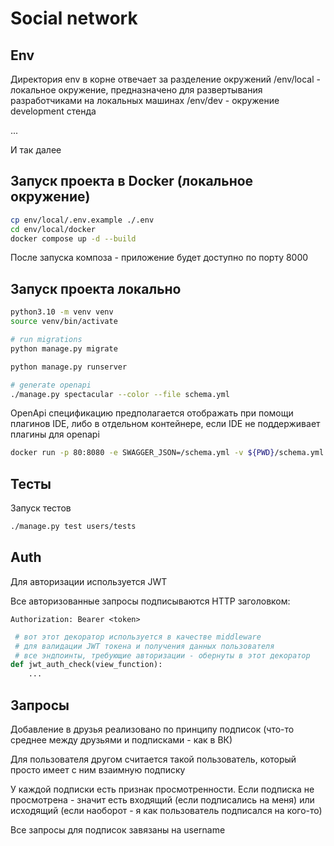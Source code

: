 # Social network

## Env

Директория env в корне отвечает за разделение окружений
/env/local - локальное окружение, предназначено для развертывания разработчиками на локальных машинах
/env/dev - окружение development стенда

...

И так далее

## Запуск проекта в Docker (локальное окружение)

```bash
cp env/local/.env.example ./.env
cd env/local/docker
docker compose up -d --build
```

После запуска композа - приложение будет доступно по порту 8000

## Запуск проекта локально

```bash
python3.10 -m venv venv
source venv/bin/activate

# run migrations
python manage.py migrate

python manage.py runserver

# generate openapi
./manage.py spectacular --color --file schema.yml
```

OpenApi спецификацию предполагается отображать при помощи плагинов IDE, либо в отдельном контейнере, если IDE не поддерживает плагины для openapi

```bash
docker run -p 80:8080 -e SWAGGER_JSON=/schema.yml -v ${PWD}/schema.yml:/schema.yml swaggerapi/swagger-ui
```

## Тесты

Запуск тестов

```bash
./manage.py test users/tests
```

## Auth

Для авторизации используется JWT

Все авторизованные запросы подписываются HTTP заголовком:

```HTTP
Authorization: Bearer <token>
```

```python
 # вот этот декоратор используется в качестве middleware 
 # для валидации JWT токена и получения данных пользователя
 # все эндпоинты, требующие авторизации - обернуты в этот декоратор
def jwt_auth_check(view_function):
    ...
```

## Запросы

Добавление в друзья реализовано по принципу подписок (что-то среднее между друзьями и подписками - как в ВК)

Для пользователя другом считается такой пользователь, который просто имеет с ним взаимную подписку

У каждой подписки есть признак просмотренности. Если подписка не просмотрена - значит есть входящий (если подписались на меня) или исходящий (если наоборот - я как пользователь подписался на кого-то)

Все запросы для подписок завязаны на username

